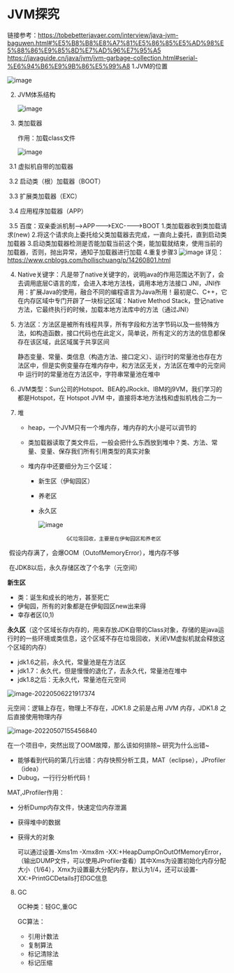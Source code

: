 # JVM探究
链接参考：https://tobebetterjavaer.com/interview/java-jvm-baguwen.html#%E5%B8%B8%E8%A7%81%E5%86%85%E5%AD%98%E5%88%86%E9%85%8D%E7%AD%96%E7%95%A5
https://javaguide.cn/java/jvm/jvm-garbage-collection.html#serial-%E6%94%B6%E9%9B%86%E5%99%A8
1.JVM的位置

![image](https://user-images.githubusercontent.com/42244102/224349670-a21337c3-16d8-4356-a6dc-96beae3d35f8.png)


2. JVM体系结构

   ![image](https://user-images.githubusercontent.com/42244102/224352585-3d28cace-905a-4027-8c31-46f73f3e3353.png)

3. 类加载器

   作用：加载class文件

   ![image](https://user-images.githubusercontent.com/42244102/224366331-e0a68861-ca0d-4a5d-b479-a785af690ea5.png)

​	3.1 虚拟机自带的加载器

​	3.2 启动类（根）加载器（BOOT）

​	3.3 扩展类加载器（EXC）

​	3.4 应用程序加载器（APP）

​	3.5 百度：双亲委派机制-->APP--->EXC---->BOOT      1.类加载器收到类加载请求(new) 2.将这个请求向上委托给父类加载器去完成，一直向上委托，直到启动类加载器 3.启动类加载器检测是否能加载当前这个类，能加载就结束，使用当前的加载器，否则，抛出异常，通知子加载器进行加载 4.重复步骤3
![image](https://user-images.githubusercontent.com/42244102/224351410-5a86a385-2d08-4655-9d04-399e2db8ae0a.png)
详见：https://www.cnblogs.com/hollischuang/p/14260801.html


4. Native关键字：凡是带了native关键字的，说明java的作用范围达不到了，会去调用底层C语言的库，会进入本地方法栈，调用本地方法接口 JNI，JNI作用：扩展Java的使用，融合不同的编程语言为Java所用！最初是C、C++，它在内存区域中专门开辟了一块标记区域：Native Method Stack，登记native方法，它最终执行的时候，加载本地方法库中的方法（通过JNI）

5. 方法区：方法区是被所有线程共享，所有字段和方法字节码以及一些特殊方法，如构造函数，接口代码也在此定义，简单说，所有定义的方法的信息都保存在该区域，此区域属于共享区间

   静态变量、常量、类信息（构造方法、接口定义）、运行时的常量池也存在方法区中，但是实例变量存在堆内存中，和方法区无关，方法区在堆中的元空间中
   运行时的常量池在方法区中，字符串常量池在堆中

6. JVM类型：Sun公司的Hotspot、BEA的JRockit、IBM的j9VM，我们学习的都是Hotspot，在 Hotspot JVM 中，直接将本地方法栈和虚拟机栈合二为一

7. 堆

   - heap，一个JVM只有一个堆内存，堆内存的大小是可以调节的

   - 类加载器读取了类文件后，一般会把什么东西放到堆中？类、方法、常量、变量、保存我们所有引用类型的真实对象

   - 堆内存中还要细分为三个区域：

     - 新生区（伊甸园区）

     - 养老区

     - 永久区            

       ![image](https://user-images.githubusercontent.com/42244102/224354329-d4b48b75-e597-4880-95aa-46ada67b199b.png)

   					GC垃圾回收，主要是在伊甸园区和养老区

​						假设内存满了，会爆OOM（OutofMemoryError），堆内存不够

​						在JDK8以后，永久存储区改了个名字（元空间）

**新生区**

- 类：诞生和成长的地方，甚至死亡
- 伊甸园，所有的对象都是在伊甸园区new出来得
- 幸存者区(0,1)

**永久区**（这个区域长存内存的，用来存放JDK自带的Class对象，存储的是java运行时的一些环境或类信息，这个区域不存在垃圾回收，关闭VM虚拟机就会释放这个区域的内存）

- jdk1.6之前，永久代，常量池是在方法区
- jdk1.7：永久代，但是慢慢的退化了，去永久代，常量池在堆中
- jdk1.8之后：无永久代，常量池在元空间

![image-20220506221917374](C:\Users\Administrator\AppData\Roaming\Typora\typora-user-images\image-20220506221917374.png)

元空间：逻辑上存在，物理上不存在，JDK1.8 之前是占用 JVM 内存，JDK1.8 之后直接使用物理内存

![image-20220507155456840](C:\Users\Administrator\AppData\Roaming\Typora\typora-user-images\image-20220507155456840.png)

在一个项目中，突然出现了OOM故障，那么该如何排除~ 研究为什么出错~

- 能够看到代码的第几行出错：内存快照分析工具，MAT（eclipse），JProfiler（idea）
- Dubug，一行行分析代码！

MAT,JProfiler作用：

- 分析Dump内存文件，快速定位内存泄漏

- 获得堆中的数据

- 获得大的对象

  可以通过设置-Xms1m -Xmx8m -XX:+HeapDumpOnOutOfMemoryError，（输出DUMP文件，可以使用JProfiler查看）其中Xms为设置初始化内存分配大小（1/64），Xmx为设置最大分配内存，默认为1/4，还可以设置-XX:+PrintGCDetails打印GC信息

8. GC

   GC种类：轻GC,重GC

   GC算法：

   - 引用计数法
   - 复制算法
   - 标记清除法
   - 标记压缩
